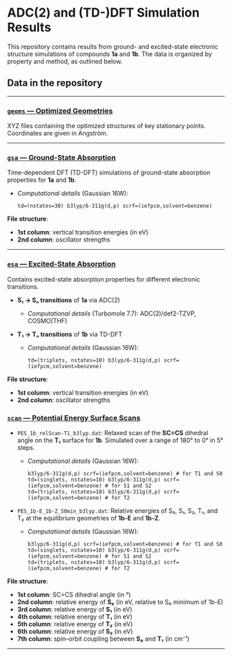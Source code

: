 # ADC(2) and (TD-)DFT Simulation Results  

This repository contains results from ground- and excited-state electronic structure simulations of compounds **1a** and **1b**.
The data is organized by property and method, as outlined below.  

## Data in the repository 
---  
### [`geoms` — Optimized Geometries](https://github.com/CompPhotoChem/PAT_mechanism/tree/main/geoms)  

XYZ files containing the optimized structures of key stationary points. 
Coordinates are given in Angström.  

---  

### [`gsa` — Ground-State Absorption](https://github.com/CompPhotoChem/PAT_mechanism/tree/main/gsa)  

Time-dependent DFT (TD-DFT) simulations of ground-state absorption properties for **1a** and **1b**.  
- *Computational details* (Gaussian 16W):
  ```
  td=(nstates=30) b3lyp/6-311g(d,p) scrf=(iefpcm,solvent=benzene)
  ```
  
**File structure**: 
- **1st column**: vertical transition energies (in eV)
- **2nd column**: oscillator strengths

---

### [`esa` — Excited-State Absorption](https://github.com/CompPhotoChem/PAT_mechanism/tree/main/esa)  

Contains excited-state absorption properties for different electronic transitions.

- **S₁ → Sₙ transitions** of **1a** via ADC(2)
  - *Computational details* (Turbomole 7.7): ADC(2)/def2-TZVP, COSMO(THF)

- **T₁ → Tₙ transitions** of **1b** via TD-DFT
  - *Computational details* (Gaussian 16W):
    ```
    td=(triplets, nstates=10) b3lyp/6-311g(d,p) scrf=(iefpcm,solvent=benzene)
    ```

**File structure**:
- **1st column**: vertical transition energies (in eV)
- **2nd column**: oscillator strengths

### [`scan` — Potential Energy Surface Scans](https://github.com/CompPhotoChem/PAT_mechanism/tree/main/scan)  

- `PES_1b_relScan-T1_b3lyp.dat`: Relaxed scan of the **SC=CS** dihedral angle on the **T₁** surface for **1b**.
Simulated over a range of 180° to 0° in 5° steps.
  - *Computational details* (Gaussian 16W):
    ```
    b3lyp/6-311g(d,p) scrf=(iefpcm,solvent=benzene) # for T1 and S0
    td=(singlets, nstates=10) b3lyp/6-311g(d,p) scrf=(iefpcm,solvent=benzene) # for S1 and S2
    td=(triplets, nstates=10) b3lyp/6-311g(d,p) scrf=(iefpcm,solvent=benzene) # for T2
    ```

- `PES_1b-E_1b-Z_S0min_b3lyp.dat`: Relative energies of S₀, S₁, S₂, T₁, and T₂ at the equilibrium geometries of **1b-E** and **1b-Z**.
  - *Computational details* (Gaussian 16W):
    ```
    b3lyp/6-311g(d,p) scrf=(iefpcm,solvent=benzene) # for T1 and S0
    td=(singlets, nstates=10) b3lyp/6-311g(d,p) scrf=(iefpcm,solvent=benzene) # for S1 and S2
    td=(triplets, nstates=10) b3lyp/6-311g(d,p) scrf=(iefpcm,solvent=benzene) # for T2
    ```

**File structure**:
- **1st column**: SC=CS dihedral angle (in °)
- **2nd column**: relative energy of **S₀** (in eV, relative to S₀ minimum of 1b-E)
- **3rd column**: relative energy of **S₁** (in eV)
- **4th column**: relative energy of **T₁** (in eV)
- **5th column**: relative energy of **T₂** (in eV)
- **6th column**: relative energy of **S₂** (in eV)
- **7th column**: spin–orbit coupling between **S₀** and **T₁** (in cm⁻¹)

---
